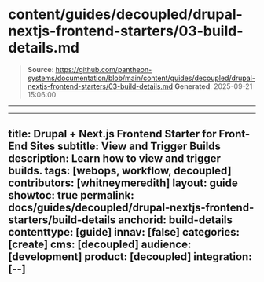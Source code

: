 # content/guides/decoupled/drupal-nextjs-frontend-starters/03-build-details.md

> **Source**: https://github.com/pantheon-systems/documentation/blob/main/content/guides/decoupled/drupal-nextjs-frontend-starters/03-build-details.md
> **Generated**: 2025-09-21 15:06:00

---

---
title: Drupal + Next.js Frontend Starter for Front-End Sites
subtitle: View and Trigger Builds
description: Learn how to view and trigger builds.
tags: [webops, workflow, decoupled]
contributors: [whitneymeredith]
layout: guide
showtoc: true
permalink: docs/guides/decoupled/drupal-nextjs-frontend-starters/build-details
anchorid: build-details
contenttype: [guide]
innav: [false]
categories: [create]
cms: [decoupled]
audience: [development]
product: [decoupled]
integration: [--]
---

<Partial file="decoupled-build-info.md" />